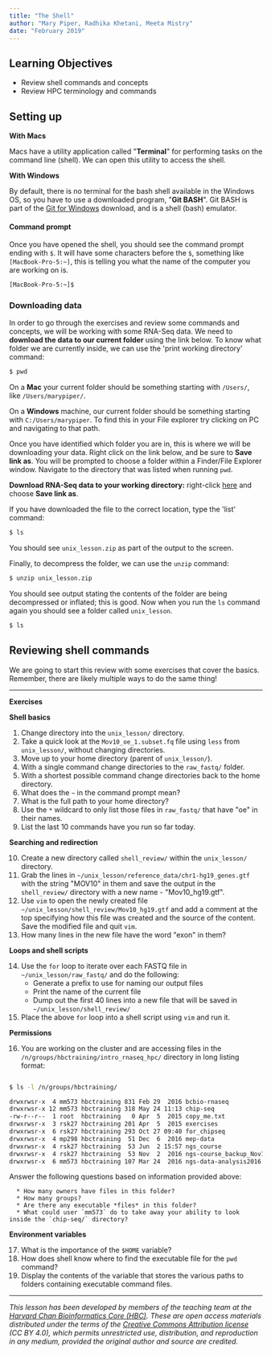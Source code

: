 ```yaml
---
title: "The Shell"
author: "Mary Piper, Radhika Khetani, Meeta Mistry"
date: "February 2019"
---
```


## Learning Objectives
- Review shell commands and concepts
- Review HPC terminology and commands

## Setting up

**With Macs**

Macs have a utility application called "**Terminal**" for performing tasks on the command line (shell). We can open this utility to access the shell.

**With Windows**

By default, there is no terminal for the bash shell available in the Windows OS, so you have to use a downloaded program, "**Git BASH**". Git BASH is part of the [Git for Windows](https://git-for-windows.github.io/) download, and is a shell (bash) emulator.

#### Command prompt

Once you have opened the shell, you should see the command prompt ending with `$`. It will have some characters before the `$`, something like `[MacBook-Pro-5:~]`, this is telling you what the name of the computer you are working on is. 

```bash
[MacBook-Pro-5:~]$ 
```

### Downloading data

In order to go through the exercises and review some commands and concepts, we will be working with some RNA-Seq data. We need to **download the data to our current folder** using the link below. To know what folder we are currently inside, we can use the 'print working directory' command:

```bash
$ pwd
```

On a **Mac** your current folder should be something starting with `/Users/`, like `/Users/marypiper/`.

On a **Windows** machine, our current folder should be something starting with `C:/Users/marypiper`. To find this in your File explorer try clicking on PC and navigating to that path.

Once you have identified which folder you are in, this is where we will be downloading your data. Right click on the link below, and be sure to **Save link as**. You will be prompted to choose a folder within a Finder/File Explorer window. Navigate to the directory that was listed when running `pwd`.

**Download RNA-Seq data to your working directory:** right-click [here](https://github.com/hbctraining/Training-modules/blob/master/Intro_shell/data/unix_lesson.zip?raw=true) and choose **Save link as**.

If you have downloaded the file to the correct location, type the 'list' command:

```bash
$ ls
```

You should see `unix_lesson.zip` as part of the output to the screen.

Finally, to decompress the folder, we can use the `unzip` command:

```bash
$ unzip unix_lesson.zip 
```

You should see output stating the contents of the folder are being decompressed or inflated; this is good. Now when you run the `ls` command again you should see a folder called `unix_lesson`.

```bash
$ ls
```

## Reviewing shell commands

We are going to start this review with some exercises that cover the basics. Remember, there are likely multiple ways to do the same thing!

****

**Exercises**

**Shell basics**

1. Change directory into the `unix_lesson/` directory.
2. Take a quick look at the `Mov10_oe_1.subset.fq` file using `less` from `unix_lesson/`, without changing directories.
3. Move up to your home directory (parent of `unix_lesson/`).
4. With a single command change directories to the `raw_fastq/` folder.
5. With a shortest possible command change directories back to the home directory.
6. What does the `~` in the command prompt mean?
7. What is the full path to your home directory?
8. Use the `*` wildcard to only list those files in `raw_fastq/` that have "oe" in their names.
9. List the last 10 commands have you run so far today.

**Searching and redirection**

10. Create a new directory called `shell_review/` within the `unix_lesson/` directory.
11. Grab the lines in `~/unix_lesson/reference_data/chr1-hg19_genes.gtf` with the string "MOV10" in them and save the output in the `shell_review/` directory with a new name - "Mov10_hg19.gtf".
12. Use `vim` to open the newly created file `~/unix_lesson/shell_review/Mov10_hg19.gtf` and add a comment at the top specifying how this file was created and the source of the content. Save the modified file and quit `vim`.
13. How many lines in the new file have the word "exon" in them?

**Loops and shell scripts**

14. Use the `for` loop to iterate over each FASTQ file in `~/unix_lesson/raw_fastq/` and do the following:
      * Generate a prefix to use for naming our output files
      * Print the name of the current file
      * Dump out the first 40 lines into a new file that will be saved in `~/unix_lesson/shell_review/`
15. Place the above `for` loop into a shell script using `vim` and run it.


**Permissions** 

16. You are working on the cluster and are accessing files in the `/n/groups/hbctraining/intro_rnaseq_hpc/` directory in long listing format:

```bash

$ ls -l /n/groups/hbctraining/

drwxrwsr-x  4 mm573 hbctraining 831 Feb 29  2016 bcbio-rnaseq
drwxrwsr-x 12 mm573 hbctraining 318 May 24 11:13 chip-seq
-rw-r--r--  1 root  hbctraining   0 Apr  5  2015 copy_me.txt
drwxrwsr-x  3 rsk27 hbctraining 201 Apr  5  2015 exercises
drwxrwsr-x  6 rsk27 hbctraining 293 Oct 27 09:40 for_chipseq
drwxrwsr-x  4 mp298 hbctraining  51 Dec  6  2016 mep-data
drwxrwsr-x  4 rsk27 hbctraining  53 Jun  2 15:57 ngs_course
drwxrwsr-x  4 rsk27 hbctraining  53 Nov  2  2016 ngs-course_backup_Nov1-2016
drwxrwsr-x  6 mm573 hbctraining 107 Mar 24  2016 ngs-data-analysis2016

```

Answer the following questions based on information provided above:

      * How many owners have files in this folder?
      * How many groups?
      * Are there any executable *files* in this folder?
      * What could user `mm573` do to take away your ability to look inside the `chip-seq/` directory?

**Environment variables** 

17. What is the importance of the `$HOME` variable?
18. How does shell know where to find the executable file for the `pwd` command?
19. Display the contents of the variable that stores the various paths to folders containing executable command files.

****

*This lesson has been developed by members of the teaching team at the [Harvard Chan Bioinformatics Core (HBC)](http://bioinformatics.sph.harvard.edu/). These are open access materials distributed under the terms of the [Creative Commons Attribution license](https://creativecommons.org/licenses/by/4.0/) (CC BY 4.0), which permits unrestricted use, distribution, and reproduction in any medium, provided the original author and source are credited.*
